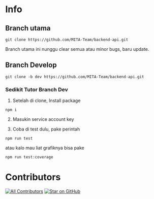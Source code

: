 # Info

## Branch utama
```
git clone https://github.com/MITA-Team/backend-api.git
```

Branch utama ini nunggu clear semua atau minor bugs, baru update.


## Branch Develop
```
git clone -b dev https://github.com/MITA-Team/backend-api.git
```

### Sedikit Tutor Branch Dev

1. Setelah di clone, Install package
```
npm i
```

2. Masukin service account key

3. Coba di test dulu, pake perintah
```
npm run test
```

atau kalo mau liat grafiknya bisa pake
```
npm run test:coverage
```

# Contributors

<!-- ALL-CONTRIBUTORS-LIST:START - Do not remove or modify this section -->
<!-- prettier-ignore-start -->
<!-- markdownlint-disable -->

<!-- markdownlint-restore -->
<!-- prettier-ignore-end -->

<!-- ALL-CONTRIBUTORS-LIST:END -->

[![All Contributors](https://img.shields.io/github/all-contributors/MITA-Team/backend-api?color=ee8449&style=flat-square)](#contributors)
[![Star on GitHub](https://img.shields.io/github/stars/MITA-Team/backend-api.svg?style=social)](https://github.com/all-contributors/all-contributors/stargazers)
